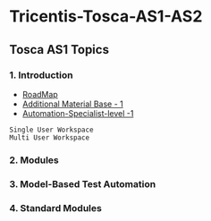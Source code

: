 # Tricentis-Tosca-AS1-AS2

## Tosca AS1 Topics 

### 1. Introduction 
- [RoadMap](https://github.com/prapti3/Tricentis-Tosca-AS1-AS2/blob/main/Automating%20web%20application%20testing_Roadmap.pdf)
- [Additional Material Base - 1 ](https://github.com/prapti3/Tricentis-Tosca-AS1-AS2/tree/main/AS1_Additional_Material_Base%20(1))
- [Automation-Specialist-level -1](https://github.com/prapti3/Tricentis-Tosca-AS1-AS2/tree/main/Automation_Specialist_Level_1_Base%20(1))

```
Single User Workspace
Multi User Workspace
```

### 2. Modules


### 3. Model-Based Test Automation

### 4. Standard Modules 


